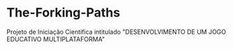 # The-Forking-Paths
Projeto de Iniciação Científica intitulado "DESENVOLVIMENTO DE UM JOGO EDUCATIVO MULTIPLATAFORMA"
